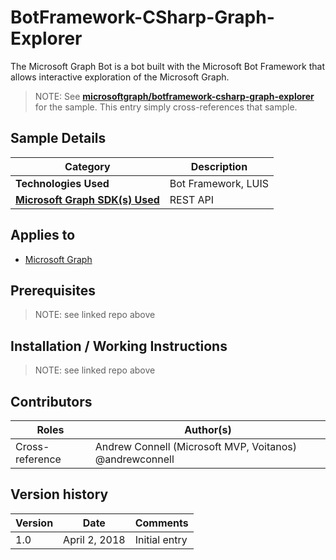 # BotFramework-CSharp-Graph-Explorer

The Microsoft Graph Bot is a bot built with the Microsoft Bot Framework that allows interactive exploration of the Microsoft Graph.

> NOTE: See **[microsoftgraph/botframework-csharp-graph-explorer](https://github.com/microsoftgraph/botframework-csharp-graph-explorer)** for the sample. This entry simply cross-references that sample.

## Sample Details

|               Category               |     Description     |
| ------------------------------------ | ------------------- |
| **Technologies Used**                | Bot Framework, LUIS |
| **[Microsoft Graph SDK(s) Used][1]** | REST API            |

## Applies to

* [Microsoft Graph](https://developer.microsoft.com/en-us/graph)

## Prerequisites

> NOTE: see linked repo above

## Installation / Working Instructions

> NOTE: see linked repo above

## Contributors

|      Roles      |                        Author(s)                        |
| --------------- | ------------------------------------------------------- |
| Cross-reference | Andrew Connell (Microsoft MVP, Voitanos) @andrewconnell |

## Version history

| Version |     Date      |   Comments    |
| ------- | ------------- | ------------- |
| 1.0     | April 2, 2018 | Initial entry |

[1]: https://developer.microsoft.com/en-us/graph/code-samples-and-sdks